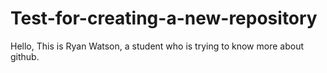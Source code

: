 # Test-for-creating-a-new-repository
Hello, This is Ryan Watson, a student who is trying to know more about github.

